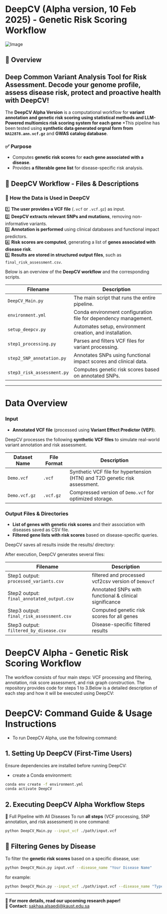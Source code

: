 # DeepCV (Alpha version, 10 Feb 2025) - Genetic Risk Scoring Workflow  

![Image](https://github.com/user-attachments/assets/6733cd05-ea8f-4194-a533-12be4e781858)


## 🔹 Overview
## Deep Common Variant Analysis Tool for Risk Assessment. Decode your genome profile, assess disease risk, protect and proactive health with DeepCV!

The **DeepCV Alpha Version** is a computational workflow for **variant annotation and genetic risk scoring using statistical methods and LLM-Powered multiomics risk scoring system for each gene**
*This pipeline has been tested using **synthetic data generated orgnal form from `NA12878.ann.vcf.gz`** and **GWAS catalog database**.


### ✅ Purpose  
- Computes **genetic risk scores** for **each gene associated with a disease**.  
- Provides **a filterable gene list** for disease-specific risk analysis.

## 📂 DeepCV Workflow - Files & Descriptions

### **📌 How the Data is Used in DeepCV**
1️⃣ **The user provides a VCF file** (`.vcf` or `.vcf.gz`) as input.  
2️⃣ **DeepCV extracts relevant SNPs and mutations**, removing non-informative variants.  
3️⃣ **Annotation is performed** using clinical databases and functional impact predictors.  
4️⃣ **Risk scores are computed**, generating a list of **genes associated with disease risk**.  
5️⃣ **Results are stored in structured output files**, such as `final_risk_assessment.csv`.  

Below is an overview of the **DeepCV workflow** and the corresponding scripts.

| **Filename**                   | **Description**                                                 |
|--------------------------------|-----------------------------------------------------------------|
| `DeepCV_Main.py`              | The main script that runs the entire pipeline.                 |
| `environment.yml`             | Conda environment configuration file for dependency management. |
| `setup_deepcv.py`             | Automates setup, environment creation, and installation.       |
| `step1_processing.py`         | Parses and filters VCF files for variant processing.           |
| `step2_SNP_annotation.py`     | Annotates SNPs using functional impact scores and clinical data. |
| `step3_risk_assessment.py`    | Computes genetic risk scores based on annotated SNPs.         |

---

# Data Overview

### Input  
- **Annotated VCF file** (processed using **Variant Effect Predictor (VEP)**).

DeepCV processes the following **synthetic VCF files** to simulate real-world variant annotation and risk assessment.

| **Dataset Name**        | **File Format** | **Description**                                  |
|------------------------|--------------|------------------------------------------------|
| `Demo.vcf`    | `.vcf`       | Synthetic VCF file for hypertension (HTN) and T2D genetic risk assessment. |
| `Demo.vcf.gz` | `.vcf.gz`    | Compressed version of `Demo.vcf` for optimized storage. |

### Output Files & Directories  

- **List of genes with genetic risk scores** and their association with diseases saved as CSV file.
- **Filtered gene lists with risk scores** based on disease-specific queries.

DeepCV saves all results inside the results/ directory:

After execution, DeepCV generates several files:

| **Filename**                   | **Description**                                             |
|--------------------------------|-------------------------------------------------------------|
| Step1 output: `processed_variants.csv` | filtered and processed vcf2csv version of `Demovcf`  |
| Step2 output: `final_annotated_output.csv`   | Annotated SNPs with functional & clinical significance     |
| Step3 output: `final_risk_assessment.csv`    | Computed genetic risk scores for all genes                 |
| Step3 output: `filtered_by_disease.csv`      | Disease-specific filtered results                          |


# DeepCV Alpha - Genetic Risk Scoring Workflow  
The workflow consists of four main steps: VCF processing and filtering, annotation, risk score assessment, and risk graph construction.
The repository provides code for steps 1 to 3.Below is a detailed description of each step and how it will be executed using DeepCV:

# **DeepCV: Command Guide & Usage Instructions**

- To run DeepCV Alpha, use the following command:

## 1. Setting Up DeepCV (First-Time Users)
Ensure dependencies are installed before running DeepCV:

- create a Conda environment:

```bash
conda env create -f environment.yml
conda activate DeepCV
```

## 2. Executing DeepCV Alpha Workflow Steps

🔹 Full Pipeline with All Diseases
To run **all steps** (VCF processing, SNP annotation, and risk assessment) in one command:

```bash
python DeepCV_Main.py --input_vcf ./path/input.vcf 
```

## 🔹 Filtering Genes by Disease  

To filter the **genetic risk scores** based on a specific disease, use:
```bash
python DeepCV_Main.py input.vcf --disease_name "Your Disease Name"

```
for example: 

```bash
python DeepCV_Main.py --input_vcf ./path/input.vcf --disease_name "Type 2 Diabetes Mellitus"
```

---

📩 **For more details, read our upcoming research paper!**  
📩 **Contact:** [sakhaa.alsaedi@kaust.edu.sa](mailto:sakhaa.alsaedi@kaust.edu.sa)  



